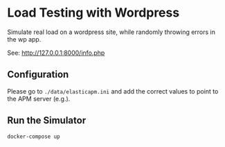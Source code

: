# Load Testing with Wordpress

Simulate real load on a wordpress site, while randomly throwing errors in the wp app.

See: http://127.0.0.1:8000/info.php

## Configuration
Please go to `./data/elasticapm.ini` and add the correct values to point to the APM server (e.g.).

## Run the Simulator
```
docker-compose up
```
